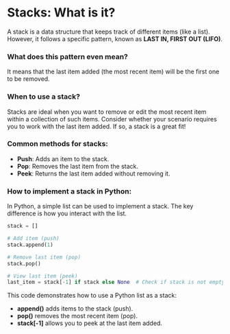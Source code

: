 # Stacks: What is it?

A stack is a data structure that keeps track of different items (like a list). However, it follows a specific pattern, known as **LAST IN, FIRST OUT (LIFO)**.

### What does this pattern even mean?
It means that the last item added (the most recent item) will be the first one to be removed.

### When to use a stack?
Stacks are ideal when you want to remove or edit the most recent item within a collection of such items. Consider whether your scenario requires you to work with the last item added. If so, a stack is a great fit!

### Common methods for stacks:
- **Push**: Adds an item to the stack.
- **Pop**: Removes the last item from the stack.
- **Peek**: Returns the last item added without removing it.

### How to implement a stack in Python:
In Python, a simple list can be used to implement a stack. The key difference is how you interact with the list.

```python
stack = []

# Add item (push)
stack.append(1)

# Remove last item (pop)
stack.pop()

# View last item (peek)
last_item = stack[-1] if stack else None  # Check if stack is not empty before peeking
```

This code demonstrates how to use a Python list as a stack:
- **append()** adds items to the stack (push).
- **pop()** removes the most recent item (pop).
- **stack[-1]** allows you to peek at the last item added.
